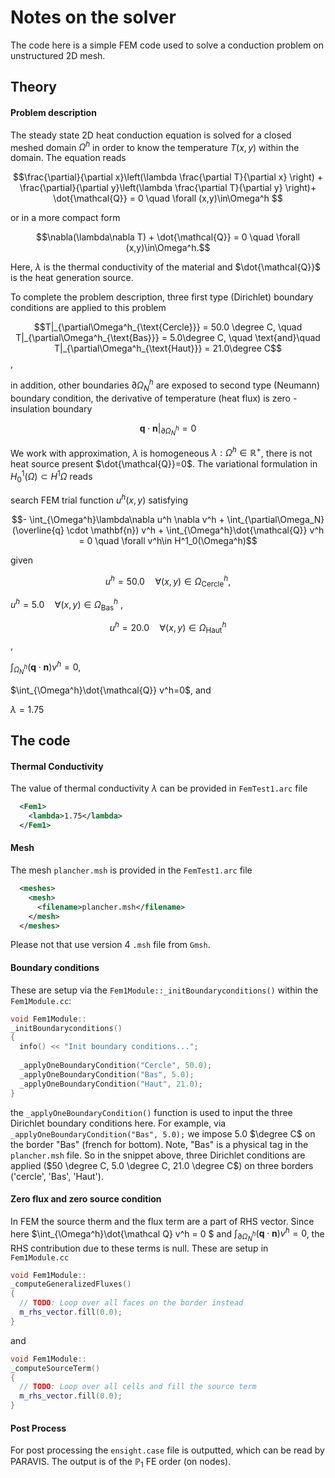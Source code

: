 # Notes on the solver #

The code here is a simple FEM code used to solve a conduction problem on unstructured 2D mesh. 



## Theory ##

#### Problem description ####

The steady state 2D heat conduction equation is solved for a closed meshed domain $\Omega^h$ in order to know the temperature $T(x,y)$ within the domain. The equation reads

$$\frac{\partial}{\partial x}\left(\lambda \frac{\partial T}{\partial x} \right) + \frac{\partial}{\partial y}\left(\lambda \frac{\partial T}{\partial y} \right)+ \dot{\mathcal{Q}} = 0  \quad \forall (x,y)\in\Omega^h $$

or in a more compact form

$$\nabla(\lambda\nabla T) + \dot{\mathcal{Q}} = 0 \quad \forall (x,y)\in\Omega^h.$$

Here, $\lambda$ is the thermal conductivity of the material and $\dot{\mathcal{Q}}$ is the heat generation source.



To complete the problem description,  three first type (Dirichlet) boundary conditions are applied to this problem

$$T|_{\partial\Omega^h_{\text{Cercle}}} = 50.0 \degree C, \quad T|_{\partial\Omega^h_{\text{Bas}}} = 5.0\degree C, \quad \text{and}\quad T|_{\partial\Omega^h_{\text{Haut}}} = 21.0\degree C$$,

in addition, other boundaries $\partial\Omega^h_N$ are exposed to  second type (Neumann) boundary condition, the derivative of temperature (heat flux) is zero - insulation boundary

$$\mathbf{q}\cdot\mathbf{n}|_{\partial \Omega^h_N} = 0$$



We work with approximation, $\lambda$ is homogeneous $\lambda : \Omega^h \in \mathbb{R}^{+}$, there is not heat source present $\dot{\mathcal{Q}}=0$.  The variational formulation in $H^1_{0}(\Omega) \subset H^1{\Omega}$  reads

search FEM trial function $u^h(x,y)$ satisfying

$$- \int_{\Omega^h}\lambda\nabla u^h \nabla  v^h + \int_{\partial\Omega_N} (\overline{q} \cdot \mathbf{n}) v^h + \int_{\Omega^h}\dot{\mathcal{Q}} v^h = 0 \quad \forall v^h\in H^1_0(\Omega^h)$$

given

  $$u^h=50.0 \quad \forall (x,y)\in\Omega^h_{\text{Cercle}}, $$

 $u^h=5.0 \quad \forall (x,y)\in\Omega^h_{\text{Bas}}$ ,

$$u^h=20.0 \quad \forall (x,y)\in\Omega^h_{\text{Haut}}$$,

 $\int_{\Omega^h_N}(\mathbf{q} \cdot \mathbf{n}) v^h=0$,

$\int_{\Omega^h}\dot{\mathcal{Q}} v^h=0$, and

$\lambda=1.75$



## The code ##

#### Thermal Conductivity ###

The value of thermal conductivity $\lambda$ can be provided in  `FemTest1.arc` file

```xml
  <Fem1>
    <lambda>1.75</lambda>
  </Fem1>
```

#### Mesh #### 

The mesh `plancher.msh` is provided in the `FemTest1.arc` file 

```xml
  <meshes>
    <mesh>
      <filename>plancher.msh</filename>
    </mesh>
  </meshes>
```

Please not that use version 4 `.msh` file from `Gmsh`. 

#### Boundary conditions ####

These are setup via the `Fem1Module::_initBoundaryconditions()` within the `Fem1Module.cc`:

```c++
void Fem1Module::
_initBoundaryconditions()
{
  info() << "Init boundary conditions...";
    
  _applyOneBoundaryCondition("Cercle", 50.0);
  _applyOneBoundaryCondition("Bas", 5.0);
  _applyOneBoundaryCondition("Haut", 21.0);
}
```

the `_applyOneBoundaryCondition()` function is used to input the three Dirichlet boundary conditions here. For example, via  `_applyOneBoundaryCondition("Bas", 5.0);` we impose $5.0$ $\degree C$ on the border "Bas" (french for bottom). Note, "Bas" is a physical tag in the `plancher.msh` file.  So in the snippet above, three Dirichlet conditions are applied ($50 \degree C, 5.0 \degree C, 21.0 \degree C$)  on three borders ('cercle', 'Bas', 'Haut').

#### Zero flux and zero source condition ###

In FEM the source therm and the flux term are a part of RHS vector. Since here $\int_{\Omega^h}\dot{\mathcal Q} v^h = 0  $ and $\int_{\partial\Omega^h_N} ({\mathbf{q}} \cdot \mathbf{n}) v^h = 0$, the RHS contribution due to these terms is null. These are setup in `Fem1Module.cc`

 ```c++
 void Fem1Module::
 _computeGeneralizedFluxes()
 {
   // TODO: Loop over all faces on the border instead
   m_rhs_vector.fill(0.0);
 }
 ```

and

```c++
void Fem1Module::
_computeSourceTerm()
{
  // TODO: Loop over all cells and fill the source term
  m_rhs_vector.fill(0.0);
}
```



#### Post Process ####

For post processing the `ensight.case` file is outputted, which can be read by PARAVIS. The output is of the $\mathbb{P}_1$ FE order (on nodes).
